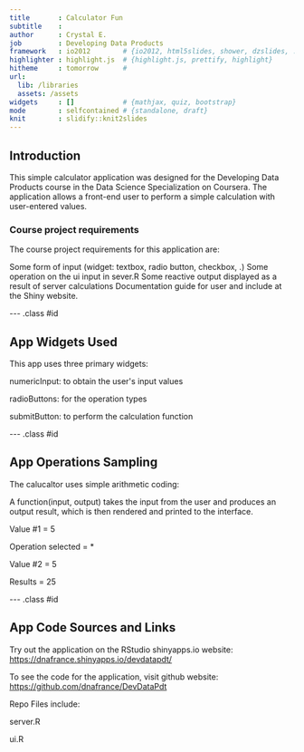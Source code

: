 ```yaml
---
title       : Calculator Fun
subtitle    : 
author      : Crystal E.
job         : Developing Data Products
framework   : io2012        # {io2012, html5slides, shower, dzslides, ...}
highlighter : highlight.js  # {highlight.js, prettify, highlight}
hitheme     : tomorrow      # 
url:
  lib: /libraries
  assets: /assets
widgets     : []            # {mathjax, quiz, bootstrap}
mode        : selfcontained # {standalone, draft}
knit        : slidify::knit2slides
---
```



## Introduction

This simple calculator application was designed for the 
Developing Data Products course in the Data Science Specialization on Coursera. 
The application allows a front-end user to perform a simple calculation 
with user-entered values.

### Course project requirements

The course project requirements for this application are:

Some form of input (widget: textbox, radio button, checkbox, .)
Some operation on the ui input in sever.R
Some reactive output displayed as a result of server calculations
Documentation guide for user and include at the Shiny website.


--- .class #id



## App Widgets Used

This app uses three primary widgets:

numericInput: to obtain the user's input values

radioButtons: for the operation types

submitButton: to perform the calculation function


--- .class #id



## App Operations Sampling

The calucaltor uses simple arithmetic coding:

A function(input, output) takes the input from the user and produces
an output result, which is then rendered and printed to the interface.

Value #1 = 5

Operation selected = *

Value #2 = 5
                
Results = 25

--- .class #id



## App Code Sources and Links

Try out the application on the RStudio shinyapps.io website:
https://dnafrance.shinyapps.io/devdatapdt/

To see the code for the application, visit github website:
https://github.com/dnafrance/DevDataPdt


Repo Files include:

server.R

ui.R


